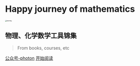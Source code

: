 # Happy journey of mathematics
<img src="https://github.com/qjln/qiu_doc/blob/main/media/learning.png?raw=true" alt="learning" style="zoom:30%;" />

## 物理、化学数学工具锦集

> From books, courses, etc

[公众号-photon](https://mp.weixin.qq.com/mp/appmsgalbum?__biz=MzkzNDMwNjE1MQ==&action=getalbum&album_id=2642954314428481540&scene=126#wechat_redirect)  [开始阅读](README.md)

